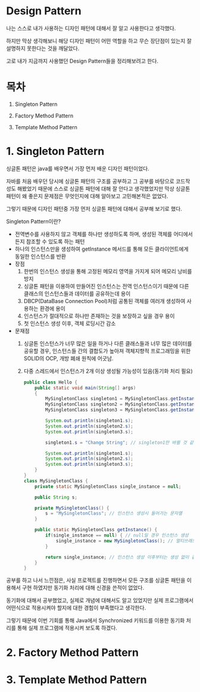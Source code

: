 # Design Pattern

나는 스스로 내가 사용하는 디자인 패턴에 대해서 잘 알고 사용한다고 생각했다.



하지만 막상 생각해보니 해당 디자인 패턴이 어떤 역할을 하고 무슨 장단점이 있는지 잘 설명하지 못한다는 것을 깨달았다.



고로 내가 지금까지 사용했던 Design Pattern들을 정리해보려고 한다.

# 목차

1. Singleton Pattern

2. Factory Method Pattern
3. Template Method Pattern

# 1. Singleton Pattern

싱글톤 패턴은 java를 배우면서 가장 먼저 배운 디자인 패턴이었다.

자바를 처음 배우던 당시에 싱글톤 패턴의 구조를 공부하고 그 공부를 바탕으로 코드작성도 해봤었기 때문에 스스로 싱글톤 패턴에 대해 잘 안다고 생각했었지만 막상 싱글톤 패턴이 왜 좋은지 문제점은 무엇인지에 대해 알아보고 고민해본적은 없었다.

그렇기 때문에 디자인 패턴중 가장 먼저 싱글톤 패턴에 대해서 공부해 보기로 했다.

Singleton Pattern이란?  

* 전역변수를 사용하지 않고 객체를 하나만 생성하도록 하며, 생성된 객체를 어디에서든지 참조할 수 있도록 하는 패턴
* 하나의 인스턴스만을 생성하여 getInstance 메서드를 통해 모든 클라이언트에게 동일한 인스턴스를 반환
* 장점
  1. 한번의 인스턴스 생성을 통해 고정된 메모리 영역을 가지게 되어 메모리 낭비를 방지
  2. 싱글톤 패턴을 이용하여 만들어진 인스턴스는 전역 인스턴스이기 때문에 다른 클래스의 인스턴스들과 데이터를 공유하는데 용이
  3. DBCP(DataBase Connection Pool)처럼 공통된 객체를 여러개 생성하여 사용하는 환경에 용이
  4. 인스턴스가 절대적으로 하나만 존재하는 것을 보장하고 싶을 경우 용이
  5. 첫 인스턴스 생성 이후, 객체 로딩시간 감소
* 문재점
  1. 싱글톤 인스턴스가 너무 많은 일을 하거나 다른 클래스들과 너무 많은 데이터를 공유할 경우, 인스턴스들 간의 결합도가 높아져 객체지향적 프로그래밍을 위한 SOLID의 OCP, 개방 폐쇄 원칙에 어긋남.
  
  2. 다중 스레드에서 인스턴스가 2개 이상 생성될 가능성이 있음(동기화 처리 필요)
  
     ```java
     public class Hello {
         public static void main(String[] args)
         {
             MySingletonClass singleton1 = MySingletonClass.getInstance();
             MySingletonClass singleton2 = MySingletonClass.getInstance();
             MySingletonClass singleton3 = MySingletonClass.getInstance();
     
             System.out.println(singleton1.s);
             System.out.println(singleton2.s);
             System.out.println(singleton3.s);
     
             singleton1.s = "Change String"; // singleton1만 바뀔 것 같지만 모두 같은 인스턴스를 가지고 있으므로 모두 변환된 값을 출력함.
     
             System.out.println(singleton1.s);
             System.out.println(singleton2.s);
             System.out.println(singleton3.s);
         }
     }
     class MySingletonClass {
         private static MySingletonClass single_instance = null;
     
         public String s;
     
         private MySingletonClass() {
             s = "MySingletonClass"; // 인스턴스 생성시 들어가는 문자열
         }
     
         public static MySingletonClass getInstance() { 
             if(single_instance == null) { // null일 경우 인스턴스 생성
                 single_instance = new MySingletonClass(); // 멀티쓰래드 환경의 경우 인스턴스가 두개 이상 만들어 질 수 있음. 고로 Synchronized 필요.
             }
     
             return single_instance; // 인스턴스 생성 이후부터는 생성 없이 같은 인스턴스 리턴
         }
     }
     ```

공부를 하고 나서 느낀점은, 사실 프로젝트를 진행하면서 모든 구조를 싱글톤 패턴을 이용해서 구현 하였지만 동기화 처리에 대해 신경을 쓴적이 없었다.

동기화에 대해서 공부했었고, 실제로 개념에 대해서도 알고 있었지만 실제 프로그램에서 어떤식으로 적용시켜야 할지에 대한 경험이 부족했다고 생각한다.

그렇기 때문에 이번 기회를 통해 Java에서 Synchronized 키워드를 이용한 동기화 처리를 통해 실제 프로그램에 적용시켜 보도록 하겠다.

# 2. Factory Method Pattern

# 3. Template Method Pattern

